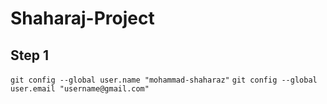 # Shaharaj-Project
## Step 1
`
     git config --global user.name "mohammad-shaharaz"
`
`
    git config --global user.email "username@gmail.com"
`